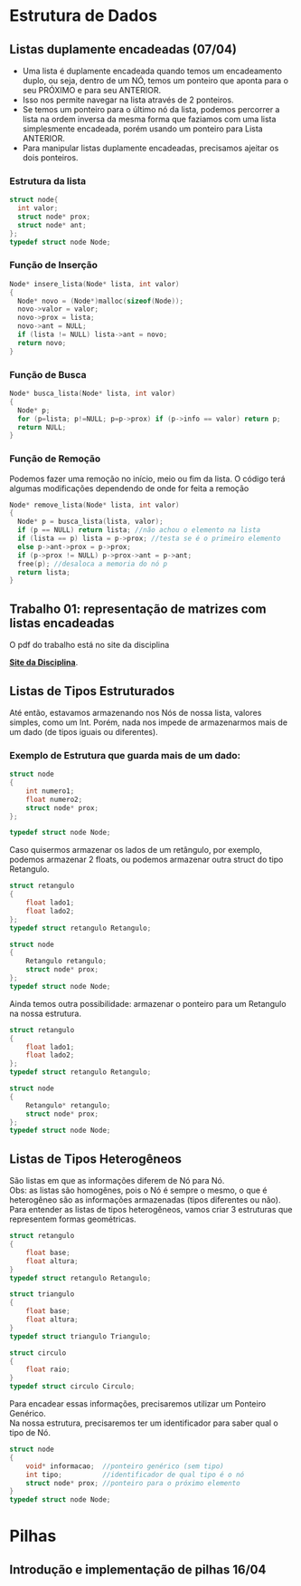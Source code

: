 # Estrutura de Dados

## Listas duplamente encadeadas (07/04)
- Uma lista é duplamente encadeada quando temos um encadeamento duplo, ou seja, dentro de um NÓ, temos um ponteiro que aponta para o seu PRÓXIMO e para seu ANTERIOR. </br>
- Isso nos permite navegar na lista através de 2 ponteiros. </br>
- Se temos um ponteiro para o último nó da lista, podemos percorrer a lista na ordem inversa da mesma forma que faziamos com uma lista simplesmente encadeada, porém usando um ponteiro para Lista ANTERIOR. </br>
- Para manipular listas duplamente encadeadas, precisamos ajeitar os dois ponteiros. </br>
### Estrutura da lista
```c
struct node{
  int valor;
  struct node* prox;
  struct node* ant;
};
typedef struct node Node;
```
### Função de Inserção 
```c
Node* insere_lista(Node* lista, int valor)
{
  Node* novo = (Node*)malloc(sizeof(Node));
  novo->valor = valor;
  novo->prox = lista;
  novo->ant = NULL;
  if (lista != NULL) lista->ant = novo;
  return novo;
}
```
### Função de Busca
```c
Node* busca_lista(Node* lista, int valor)
{
  Node* p;
  for (p=lista; p!=NULL; p=p->prox) if (p->info == valor) return p;
  return NULL;
}
```

### Função de Remoção
Podemos fazer uma remoção no início, meio ou fim da lista. O código terá algumas modificações dependendo de onde for feita a remoção </br>
```c
Node* remove_lista(Node* lista, int valor)
{
  Node* p = busca_lista(lista, valor);
  if (p == NULL) return lista; //não achou o elemento na lista 
  if (lista == p) lista = p->prox; //testa se é o primeiro elemento
  else p->ant->prox = p->prox;
  if (p->prox != NULL) p->prox->ant = p->ant;
  free(p); //desaloca a memoria do nó p
  return lista;
}
```
## Trabalho 01: representação de matrizes com listas encadeadas
O pdf do trabalho está no site da disciplina</br>

**[Site da Disciplina](https://sites.google.com/view/edados20251/)**.

## Listas de Tipos Estruturados
Até então, estavamos armazenando nos Nós de nossa lista, valores simples, como um Int. Porém, nada nos impede de armazenarmos mais de um dado (de tipos iguais ou diferentes).</br>
### Exemplo de Estrutura que guarda mais de um dado:
```c
struct node
{
    int numero1;
    float numero2;
    struct node* prox;
};

typedef struct node Node;
```
Caso quisermos armazenar os lados de um retângulo, por exemplo, podemos armazenar 2 floats, ou podemos armazenar outra struct do tipo Retangulo.
```c
struct retangulo
{
    float lado1;
    float lado2;
};
typedef struct retangulo Retangulo;

struct node
{
    Retangulo retangulo;
    struct node* prox;
};
typedef struct node Node;
```
Ainda temos outra possibilidade: armazenar o ponteiro para um Retangulo na nossa estrutura.
```c
struct retangulo
{
    float lado1;
    float lado2;
};
typedef struct retangulo Retangulo;

struct node
{
    Retangulo* retangulo;
    struct node* prox;
};
typedef struct node Node;
```

## Listas de Tipos Heterogêneos
São listas em que as informações diferem de Nó para Nó.</br>
Obs: as listas são homogênes, pois o Nó é sempre o mesmo, o que é heterogêneo são as informações armazenadas (tipos diferentes ou não).</br>
Para entender as listas de tipos heterogêneos, vamos criar 3 estruturas que representem formas geométricas.
```c
struct retangulo
{
    float base;
    float altura;
}
typedef struct retangulo Retangulo;

struct triangulo
{
    float base;
    float altura;
}
typedef struct triangulo Triangulo;

struct circulo
{
    float raio;
}
typedef struct circulo Circulo;

```
Para encadear essas informações, precisaremos utilizar um Ponteiro Genérico.</br>
Na nossa estrutura, precisaremos ter um identificador para saber qual o tipo de Nó.</br>

```c
struct node
{
    void* informacao;  //ponteiro genérico (sem tipo)
    int tipo;          //identificador de qual tipo é o nó
    struct node* prox; //ponteiro para o próximo elemento
}
typedef struct node Node;
```

# Pilhas

## Introdução e implementação de pilhas 16/04

